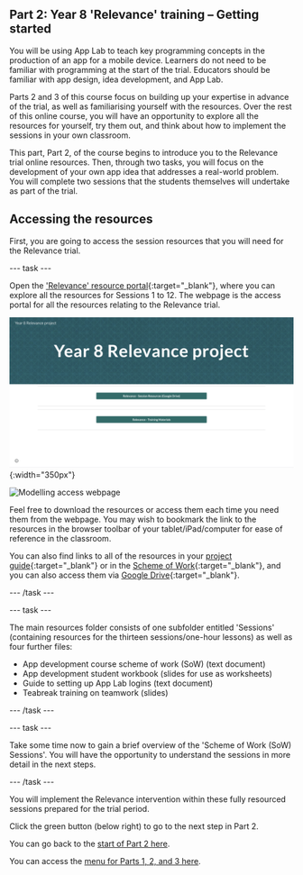 ## Part 2: Year 8 'Relevance' training – Getting started
You will be using App Lab to teach key programming concepts in the production of an app for a mobile device. Learners do not need to be familiar with programming at the start of the trial. Educators should be familiar with app design, idea development, and App Lab. 

Parts 2 and 3 of this course focus on building up your expertise in advance of the trial, as well as familiarising yourself with the resources. Over the rest of this online course, you will have an opportunity to explore all the resources for yourself, try them out, and think about how to implement the sessions in your own classroom.

This part, Part 2, of the course begins to introduce you to the Relevance trial online resources. Then, through two tasks, you will focus on the development of your own app idea that addresses a real-world problem. You will complete two sessions that the students themselves will undertake as part of the trial. 

## Accessing the resources
First, you are going to access the session resources that you will need for the Relevance trial. 

--- task ---

Open the ['Relevance' resource portal](https://ncce.io/relevance){:target="_blank"}, where you can explore all the resources for Sessions 1 to 12. The webpage is the access portal for all the resources relating to the Relevance trial.

![Modelling access webpage](images/relevance-Webpage.png){:width="350px"}

![Modelling access webpage](images/relevance-WebpageAccess.gif)

Feel free to download the resources or access them each time you need them from the webpage. You may wish to bookmark the link to the resources in the browser toolbar of your tablet/iPad/computer for ease of reference in the classroom. 

You can also find links to all of the resources in your [project guide](https://docs.google.com/document/d/1by0Blwi9Iq2iXvPBdKwuz5ZYqmGdZdb-FR8y5bJGH64){:target="_blank"} or in the [Scheme of Work](https://docs.google.com/document/d/1Fxw-gP-9OHx1j4xNi8MoEPkOI6JsfudbR_LAWo8dOxY){:target="_blank"}, and you can also access them via [Google Drive](https://drive.google.com/drive/folders/1tQZotIt90oK6WTsA_p1grJH4hGebG-Mm?usp=sharing){:target="_blank"}.

--- /task ---

--- task ---

The main resources folder consists of one subfolder entitled 'Sessions' (containing resources for the thirteen sessions/one-hour lessons) as well as four further files: 
+ App development course scheme of work (SoW) (text document)
+ App development student workbook (slides for use as worksheets)
+ Guide to setting up App Lab logins (text document)
+ Teabreak training on teamwork (slides)

--- /task ---

--- task ---

Take some time now to gain a brief overview of the 'Scheme of Work (SoW) Sessions'. You will have the opportunity to understand the sessions in more detail in the next steps.

--- /task ---

You will implement the Relevance intervention within these fully resourced sessions prepared for the trial period.

Click the green button (below right) to go to the next step in Part 2.

You can go back to the [start of Part 2 here](https://projects.raspberrypi.org/en/projects/Year8-RelevanceTraining-Part2-GBICi4).

You can access the [menu for Parts 1, 2, and 3 here](https://projects.raspberrypi.org/en/pathways/year8-relevancetraining-gbici4).
